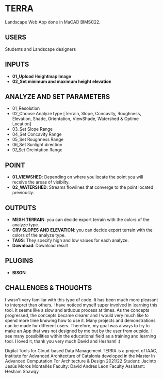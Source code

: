 # TERRA
Landscape Web App done in MaCAD BIMSC22.

## USERS
Students and Landscape designers

## INPUTS
- **01_Upload Heightmap Image**
- **02_Set minimum and maximum height elevation**

## ANALYZE AND SET PARAMETERS
- 01_Resolution
- 02_Choose Analyze type [Terrain, Slope, Concavity, Roughness, Elevation, Shade, Orientation, ViewShade, Watershed & Optime Location]
- 03_Set Slope Range
- 04_Set Concavity Range
- 05_Set Roughness Range
- 06_Set Sunlight direction
- 07_Set Oreintation Range

## POINT
- **01_VIEWSHED**:  Depending on where you locate the point you will receive the areas of visibilty.
- **02_WATERSHED**:  Streams flowlines that converge to the point located previously.

## OUTPUTS
- **MESH TERRAIN**: you can decide export terrain with the colors of the analyze type.
- **CRV SLOPES AND ELEVATION**: you can decide export terrain with the colors of the analyze type.
- **TAGS**: They specify high and low values for each analyze.
- **Download**: Download result

## PLUGINS
- **BISON**

## CHALLENGES & THOUGHTS
I wasn't very familiar with this type of code. It has been much more pleasant to interpret than others. I have noticed myself super involved in learning this tool. It seems like a slow and arduous process at times. As the concepts progressed, the concepts became clearer and I would very much like to spend more time knowing how to use it. Many projects and demonstrations can be made for different users. Therefore, my goal was always to try to make an App that was not designed by me but by the user from outside. I see many possibilities within the educational field as a training and learning tool. I loved it, thank you very much David and Hesham! :)

Digital Tools for Cloud-based Data Management
TERRA is a project of IAAC, Institute for Advanced Architecture of Catalonia developed in the Master In Advanced Computation For Architecture & Design  2021/22
Student: Jacinto Jesús Moros Montañés
Faculty: David Andres Leon
Faculty Assistant: Hesham Shawqy

